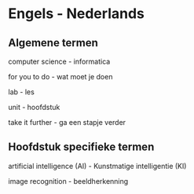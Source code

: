 # Engels - Nederlands

## Algemene termen
computer science - informatica

for you to do - wat moet je doen

lab - les

unit - hoofdstuk

take it further - ga een stapje verder

## Hoofdstuk specifieke termen
artificial intelligence (AI) - Kunstmatige intelligentie (KI)

image recognition - beeldherkenning
